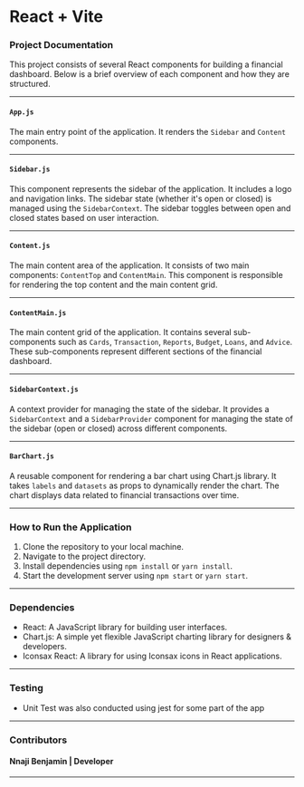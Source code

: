 # React + Vite

### Project Documentation

This project consists of several React components for building a financial dashboard. Below is a brief overview of each component and how they are structured.

---

#### `App.js`

The main entry point of the application. It renders the `Sidebar` and `Content` components.

---

#### `Sidebar.js`

This component represents the sidebar of the application. It includes a logo and navigation links. The sidebar state (whether it's open or closed) is managed using the `SidebarContext`. The sidebar toggles between open and closed states based on user interaction.

---

#### `Content.js`

The main content area of the application. It consists of two main components: `ContentTop` and `ContentMain`. This component is responsible for rendering the top content and the main content grid.

---

#### `ContentMain.js`

The main content grid of the application. It contains several sub-components such as `Cards`, `Transaction`, `Reports`, `Budget`, `Loans`, and `Advice`. These sub-components represent different sections of the financial dashboard.

---

#### `SidebarContext.js`

A context provider for managing the state of the sidebar. It provides a `SidebarContext` and a `SidebarProvider` component for managing the state of the sidebar (open or closed) across different components.

---

#### `BarChart.js`

A reusable component for rendering a bar chart using Chart.js library. It takes `labels` and `datasets` as props to dynamically render the chart. The chart displays data related to financial transactions over time.

---

### How to Run the Application

1. Clone the repository to your local machine.
2. Navigate to the project directory.
3. Install dependencies using `npm install` or `yarn install`.
4. Start the development server using `npm start` or `yarn start`.

---

### Dependencies

- React: A JavaScript library for building user interfaces.
- Chart.js: A simple yet flexible JavaScript charting library for designers & developers.
- Iconsax React: A library for using Iconsax icons in React applications.

---

### Testing

- Unit Test was also conducted using jest for some part of the app


---

### Contributors

#### Nnaji Benjamin | Developer
---
